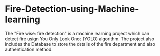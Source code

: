 # Fire-Detection-using-Machine-learning
The "Fire wise: fire detection" is a machine learning project which can detect fire usign You Only Look Once (YOLO) algorithm. The project also includes the Database to store the details of the fire department and also authentication method.
